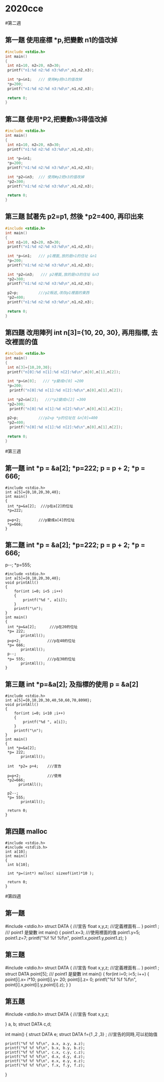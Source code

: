 # 2020cce

#第二週

## 第一題 使用座標 *p,把變數 n1的值改掉
```C
#include <stdio.h>
int main()
{
 int n1=10, n2=20, n3=30;
 printf("n1:%d n2:%d n3:%d\n",n1,n2,n3);
 
 int *p=&n1;   /// 使用#p把n1的值改掉
 *p=200;
 printf("n1:%d n2:%d n3:%d\n",n1,n2,n3);
 
 return 0;
}
```
## 第二題  使用*P2,把變數n3得值改掉
```C
#include <stdio.h>
int main()
{
 int n1=10, n2=20, n3=30;
 printf("n1:%d n2:%d n3:%d\n",n1,n2,n3);
 
 int *p=&n1; 
 *p=200;
 printf("n1:%d n2:%d n3:%d\n",n1,n2,n3);
 
 int *p2=&n3;  /// 使用#p2把n3的值改掉
 *p2=300;
 printf("n1:%d n2:%d n3:%d\n",n1,n2,n3);
 
 return 0;
}
```
## 第三題 試著先 p2=p1, 然後 *p2=400, 再印出來
```c
#include <stdio.h>
int main()
{
 int n1=10, n2=20, n3=30;
 printf("n1:%d n2:%d n3:%d\n",n1,n2,n3);
 
 int *p=&n1;   /// p1裡面,放的是n1的住址 &n1
 *p=200;
 printf("n1:%d n2:%d n3:%d\n",n1,n2,n3);
 
 int *p2=&n3;   /// p2裡面,放的是n3的住址 &n3
 *p2=300;
 printf("n1:%d n2:%d n3:%d\n",n1,n2,n3);
 
 p2=p;         ///p2叛逃,改存p1裡面的東西
 *p2=400;
 printf("n1:%d n2:%d n3:%d\n",n1,n2,n3);
 
 return 0;
}
```
## 第四題 改用陣列 int n[3]={10, 20, 30}, 再用指標, 去改裡面的值
```c
#include <stdio.h>
int main()
{
 int n[3]={10,20,30};
 printf("n[0]:%d n[1]:%d n[2]:%d\n",n[0],n[1],n[2]);
 
 int *p=&n[0];   /// *p變成n[0] =200
 *p=200;
  printf("n[0]:%d n[1]:%d n[2]:%d\n",n[0],n[1],n[2]);
 
 int *p2=&n[2];   ///*p2變成n[2] =300
 *p2=300;
  printf("n[0]:%d n[1]:%d n[2]:%d\n",n[0],n[1],n[2]);
 
 p2=p;         ///p2=p *p的位址在 &n[0]=400
 *p2=400;
  printf("n[0]:%d n[1]:%d n[2]:%d\n",n[0],n[1],n[2]);
 
 return 0;
}
```
#第三週

## 第一題  int *p = &a[2]; *p=222; p = p + 2; *p = 666;
```
#include <stdio.h>
int a[5]={0,10,20,30,40};
int main()
{
 int *p=&a[2];  ///p在a[2]的位址
 *p=222;

 p=p+2;        ///p變成a[4]的位址
 *p=666;
}
```
## 第二題  int *p = &a[2]; *p=222; p = p + 2; *p = 666;
p--; *p=555;
```
#include <stdio.h>
int a[5]={0,10,20,30,40};
void printAll()
{
    for(int i=0; i<5 ;i++)
    {
        printf("%d ", a[i]);
    }
    printf("\n");
}
int main()
{
 int *p=&a[2];      ///p在20的位址
 *p= 222;        
       printAll();
 p=p+2;            ///p在40的位址
 *p= 666;
       printAll();
 p--;
 *p= 555;          ///p在30的位址
       printAll();
}

```
## 第三題 int *p=&a[2]; 及指標的使用 p = &a[2] 
```
#include <stdio.h>
int a[5]={0,10,20,30,40,50,60,70,8090};
void printAll()
{
    for(int i=0; i<10 ;i++)
    {
        printf("%d ", a[i]);
    }
    printf("\n");
}
int main()
{
 int *p=&a[2];      
 *p= 222;        
       printAll();
       
 int  *p2= p+4;    ///宣告
 
 p=p+2;            ///使用
 *p2=666;
      printAll();
 
 p2--;
 *p= 555;         
       printAll();
       
 return 0;      
}
```

## 第四題  malloc
```
#include <stdio.h>
#include <stdlib.h>
int a[10];
int main()
{
 int b[10];

 int *p=(int*) malloc( sizeof(int)*10 );  

 return 0;
}
```
#第四週

## 第一題
#include <stdio.h>
struct DATA
{ ///宣告
 float x,y,z;  ///定義裡面有...
} point1 ;
/// point1 是變數
int main()
{
    point1.x=3; ///使用裡面的值
    point1.y=5;
    point1.z=7;
    printf("%f %f %f\n", point1.x,point1.y,point1.z);
}

## 第三題
#include <stdio.h>
struct DATA
{ ///宣告
 float x,y,z;  ///定義裡面有...
} point1 ;
struct DATA point[5];
/// point1 是變數
int main()
{
    for(int i=0; i<5; i++)
    {
    point[i].x= i*10;
    point[i].y= 20;
    point[i].z= 0;
    printf("%f %f %f\n", point[i].x,point[i].y,point[i].z);
    }
}
## 第五題
#include <stdio.h>
struct DATA
{ ///宣告
 float x,y,z;

} a, b;
struct DATA c,d;

int main()
{
    struct DATA e;
    struct DATA f={1 ,2 ,3} ; ///宣告的同時,可以初始值

    printf("%f %f %f\n", a.x, a.y, a.z);
    printf("%f %f %f\n", b.x, b.y, b.z);
    printf("%f %f %f\n", c.x, c.y, c.z);
    printf("%f %f %f\n", d.x, d.y, d.z);
    printf("%f %f %f\n", e.x, e.y, e.z);
    printf("%f %f %f\n", f.x, f.y, f.z);

}

